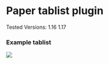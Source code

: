 # Paper tablist plugin

Tested Versions: 1.16 1.17

### Example tablist
<img src="https://i.imgur.com/k7rmyqO.png">
